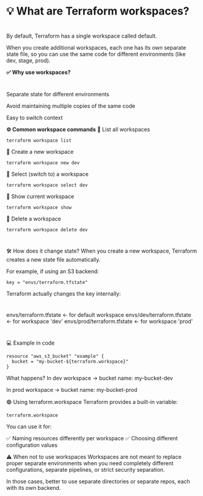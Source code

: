 # 💡 What are Terraform workspaces?
#
By default, Terraform has a single workspace called default.

When you create additional workspaces, each one has its own separate state file, so you can use the same code for different environments (like dev, stage, prod).

**✅ Why use workspaces?**
#
Separate state for different environments

Avoid maintaining multiple copies of the same code

Easy to switch context

**⚙️ Common workspace commands**
🔹 List all workspaces
```
terraform workspace list
```
🔹 Create a new workspace
```
terraform workspace new dev
```
🔹 Select (switch to) a workspace
```
terraform workspace select dev
```
🔹 Show current workspace
```
terraform workspace show
```
🔹 Delete a workspace
```
terraform workspace delete dev
```
#
🛠️ How does it change state?
When you create a new workspace, Terraform creates a new state file automatically.

For example, if using an S3 backend:

```
key = "envs/terraform.tfstate"
```
Terraform actually changes the key internally:
#
envs/terraform.tfstate          ← for default workspace
envs/dev/terraform.tfstate      ← for workspace 'dev'
envs/prod/terraform.tfstate     ← for workspace 'prod'
#
💻 Example in code
```
resource "aws_s3_bucket" "example" {
  bucket = "my-bucket-${terraform.workspace}"
}
```
What happens?
In dev workspace → bucket name: my-bucket-dev

In prod workspace → bucket name: my-bucket-prod

🟢 Using terraform.workspace
Terraform provides a built-in variable:
```
terraform.workspace
```
You can use it for:

✅ Naming resources differently per workspace
✅ Choosing different configuration values

⚠️ When not to use workspaces
Workspaces are not meant to replace proper separate environments when you need completely different configurations, separate pipelines, or strict security separation.

In those cases, better to use separate directories or separate repos, each with its own backend.

#


